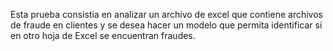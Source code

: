 Esta prueba consistia en analizar un archivo de excel que contiene archivos de fraude en clientes y se desea hacer un modelo que permita identificar si en otro hoja de Excel se encuentran fraudes. 
